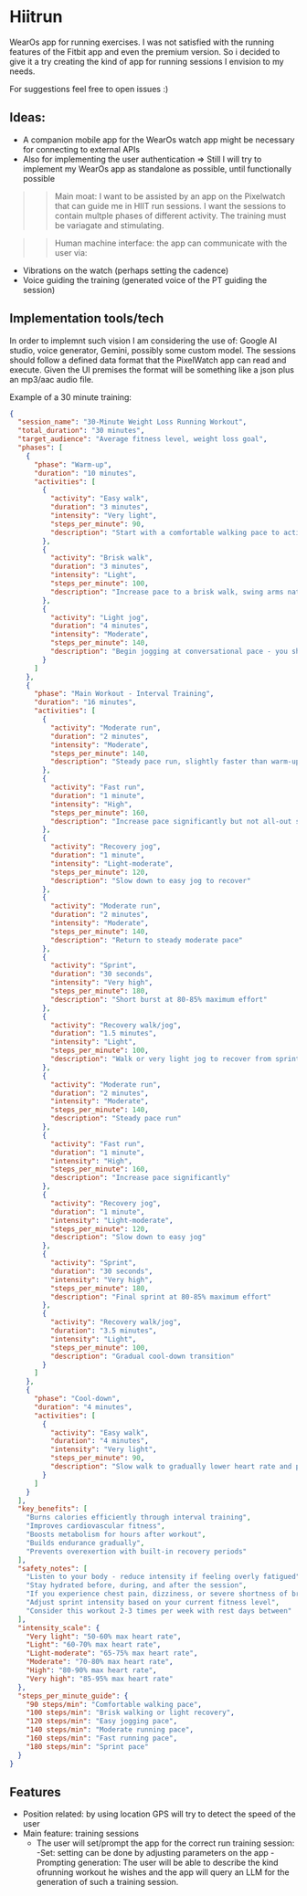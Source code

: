# Hiitrun

WearOs app for running exercises.
I was not satisfied with the running features of the Fitbit app and even the premium version.
So i decided to give it a try creating the kind of app for running sessions I envision to my needs.

For suggestions feel free to open issues :)

## Ideas:

  - A companion mobile app for the WearOs watch app might be necessary for connecting to external APIs
  - Also for implementing the user authentication
  => Still I will try to implement my WearOs app as standalone as possible, until functionally possible

>> Main moat: I want to be assisted by an app on the Pixelwatch that can guide me in HIIT run sessions. I want the sessions to contain multple phases of different activity. The training must be variagate and stimulating.

>> Human machine interface: the app can communicate with the user via:
- Vibrations on the watch (perhaps setting the cadence)
- Voice guiding the training (generated voice of the PT guiding the session)

## Implementation tools/tech
In order to implemnt such vision I am considering the use of: Google AI studio, voice generator, Gemini, possibly some custom model.
The sessions should follow a defined data format that the PixelWatch app can read and execute.
Given the UI premises the format will be something like a json plus an mp3/aac audio file.

Example of a 30 minute training:
```json
{
  "session_name": "30-Minute Weight Loss Running Workout",
  "total_duration": "30 minutes",
  "target_audience": "Average fitness level, weight loss goal",
  "phases": [
    {
      "phase": "Warm-up",
      "duration": "10 minutes",
      "activities": [
        {
          "activity": "Easy walk",
          "duration": "3 minutes",
          "intensity": "Very light",
          "steps_per_minute": 90,
          "description": "Start with a comfortable walking pace to activate muscles"
        },
        {
          "activity": "Brisk walk",
          "duration": "3 minutes",
          "intensity": "Light",
          "steps_per_minute": 100,
          "description": "Increase pace to a brisk walk, swing arms naturally"
        },
        {
          "activity": "Light jog",
          "duration": "4 minutes",
          "intensity": "Moderate",
          "steps_per_minute": 140,
          "description": "Begin jogging at conversational pace - you should be able to talk"
        }
      ]
    },
    {
      "phase": "Main Workout - Interval Training",
      "duration": "16 minutes",
      "activities": [
        {
          "activity": "Moderate run",
          "duration": "2 minutes",
          "intensity": "Moderate",
          "steps_per_minute": 140,
          "description": "Steady pace run, slightly faster than warm-up jog"
        },
        {
          "activity": "Fast run",
          "duration": "1 minute",
          "intensity": "High",
          "steps_per_minute": 160,
          "description": "Increase pace significantly but not all-out sprint"
        },
        {
          "activity": "Recovery jog",
          "duration": "1 minute",
          "intensity": "Light-moderate",
          "steps_per_minute": 120,
          "description": "Slow down to easy jog to recover"
        },
        {
          "activity": "Moderate run",
          "duration": "2 minutes",
          "intensity": "Moderate",
          "steps_per_minute": 140,
          "description": "Return to steady moderate pace"
        },
        {
          "activity": "Sprint",
          "duration": "30 seconds",
          "intensity": "Very high",
          "steps_per_minute": 180,
          "description": "Short burst at 80-85% maximum effort"
        },
        {
          "activity": "Recovery walk/jog",
          "duration": "1.5 minutes",
          "intensity": "Light",
          "steps_per_minute": 100,
          "description": "Walk or very light jog to recover from sprint"
        },
        {
          "activity": "Moderate run",
          "duration": "2 minutes",
          "intensity": "Moderate",
          "steps_per_minute": 140,
          "description": "Steady pace run"
        },
        {
          "activity": "Fast run",
          "duration": "1 minute",
          "intensity": "High",
          "steps_per_minute": 160,
          "description": "Increase pace significantly"
        },
        {
          "activity": "Recovery jog",
          "duration": "1 minute",
          "intensity": "Light-moderate",
          "steps_per_minute": 120,
          "description": "Slow down to easy jog"
        },
        {
          "activity": "Sprint",
          "duration": "30 seconds",
          "intensity": "Very high",
          "steps_per_minute": 180,
          "description": "Final sprint at 80-85% maximum effort"
        },
        {
          "activity": "Recovery walk/jog",
          "duration": "3.5 minutes",
          "intensity": "Light",
          "steps_per_minute": 100,
          "description": "Gradual cool-down transition"
        }
      ]
    },
    {
      "phase": "Cool-down",
      "duration": "4 minutes",
      "activities": [
        {
          "activity": "Easy walk",
          "duration": "4 minutes",
          "intensity": "Very light",
          "steps_per_minute": 90,
          "description": "Slow walk to gradually lower heart rate and prevent dizziness"
        }
      ]
    }
  ],
  "key_benefits": [
    "Burns calories efficiently through interval training",
    "Improves cardiovascular fitness",
    "Boosts metabolism for hours after workout",
    "Builds endurance gradually",
    "Prevents overexertion with built-in recovery periods"
  ],
  "safety_notes": [
    "Listen to your body - reduce intensity if feeling overly fatigued",
    "Stay hydrated before, during, and after the session",
    "If you experience chest pain, dizziness, or severe shortness of breath, stop immediately",
    "Adjust sprint intensity based on your current fitness level",
    "Consider this workout 2-3 times per week with rest days between"
  ],
  "intensity_scale": {
    "Very light": "50-60% max heart rate",
    "Light": "60-70% max heart rate",
    "Light-moderate": "65-75% max heart rate",
    "Moderate": "70-80% max heart rate",
    "High": "80-90% max heart rate",
    "Very high": "85-95% max heart rate"
  },
  "steps_per_minute_guide": {
    "90 steps/min": "Comfortable walking pace",
    "100 steps/min": "Brisk walking or light recovery",
    "120 steps/min": "Easy jogging pace",
    "140 steps/min": "Moderate running pace",
    "160 steps/min": "Fast running pace",
    "180 steps/min": "Sprint pace"
  }
}
```

## Features

  - Position related: by using location GPS will try to detect the speed of the user
  - Main feature: training sessions
    - The user will set/prompt the app for the correct run training session:
      -Set: setting can be done by adjusting parameters on the app
      -Prompting generation: The user will be able to describe the kind ofrunning workout he wishes and the app will query an LLM for the generation of such a training session.


  
